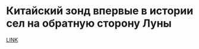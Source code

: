 # Китайский зонд впервые в истории сел на обратную сторону Луны 



[LINK](https://varlamov.ru/3250648.html)